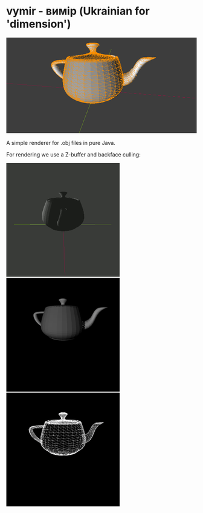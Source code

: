 # vymir - вимір (Ukrainian for 'dimension')

<img src="doc/cover.png" alt="drawing"/>

A simple renderer for .obj files in pure Java.

For rendering we use a Z-buffer and backface culling:

<img src="doc/test.gif" alt="drawing" width="300"/> <img src="doc/faces.png" alt="drawing" width="300"/> <img src="doc/culling.png" alt="drawing" width="300"/>

